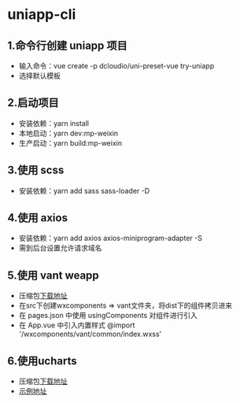 # uniapp-cli

## 1.命令行创建 uniapp 项目

- 输入命令：vue create -p dcloudio/uni-preset-vue try-uniapp
- 选择默认模板

## 2.启动项目

- 安装依赖：yarn install
- 本地启动：yarn dev:mp-weixin
- 生产启动：yarn build:mp-weixin

## 3.使用 scss

- 安装依赖：yarn add sass sass-loader -D

## 4.使用 axios 

- 安装依赖：yarn add axios axios-miniprogram-adapter -S
- 需到后台设置允许请求域名

## 5.使用 vant weapp

- 压缩包[下载地址](https://github.com/youzan/vant-weapp)
- 在src下创建wxcomponents => vant文件夹，将dist下的组件拷贝进来
- 在 pages.json 中使用 usingComponents 对组件进行引入
- 在 App.vue 中引入内置样式 @import '/wxcomponents/vant/common/index.wxss'

## 6.使用ucharts 

- 压缩包[下载地址](https://ext.dcloud.net.cn/plugin?id=271)
- [示例地址](http://doc.ucharts.cn/1172174)
